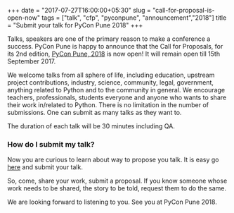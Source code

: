 +++
date = "2017-07-27T16:00:00+05:30"
slug = "call-for-proposal-is-open-now"
tags = ["talk", "cfp", "pyconpune", "announcement","2018"]
title = "Submit your talk for PyCon Pune 2018"
+++

Talks, speakers are one of the primary reason to make a conference a success. PyCon Pune is happy to announce that the Call for Proposals, for its 2nd edition,  [PyCon Pune, 2018](https://pune.pycon.org/2018/) is now open! It will remain open till 15th September 2017.

We welcome talks from all sphere of life, including education, upstream project contributions, industry, science, community, legal, government, anything related to Python and to the community in general. We encourage teachers, professionals, students everyone and anyone who wants to share their work in/related to Python. There is no limitation in the number of submissions. One can submit as many talks as they want to.

The duration of each talk will be 30 minutes including QA.

### How do I submit my talk?

Now you are curious to learn about way to propose you talk. It is easy go [here](https://pyconpune.talkfunnel.com/2018/) and submit your talk.

So, come, share your work, submit a proposal. If you know someone whose work needs to be shared, the story to be told, request them to do the same.

We are looking forward to listening to you. See you at PyCon Pune 2018.
 
